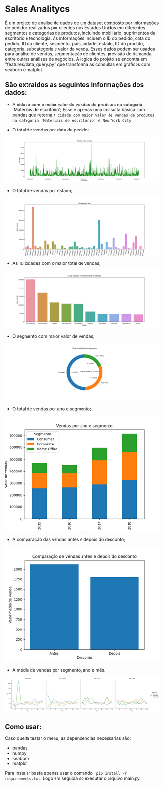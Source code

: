 # Sales Analitycs 
É um projeto de analise de dados de um dataset composto por informações de pedidos realizados por clientes nos Estados Unidos em diferentes segmentos e categorias de produtos, incluindo mobiliário, suprimentos de escritório e tecnologia. As informações incluem o ID do pedido, data do pedido, ID do cliente, segmento, país, cidade, estado, ID do produto, categoria, subcategoria e valor da venda. Esses dados podem ser usados para análise de vendas, segmentação de clientes, previsão de demanda, entre outras análises de negócios. 
A logica do projeto se encontra em "features/data_query.py" que transforma as consultas em graficos com seaborn e matplot.

## São extraidos as seguintes informações dos dados:

- A cidade com o maior valor de vendas de produtos na categoria 'Materiais de escritório';
Esse é apenas uma consulta básica com pandas que retorna ``A cidade com maior valor de vendas de produtos na categoria 'Materiais de escritório' é New York City``

- O total de vendas por data de pedido;

![data](./img/total_vendas_por_data.png)


- O total de vendas por estado;

![data](./img/total_vendas_por_estado.png)

- As 10 cidades com o maior total de vendas;

![data](./img/10_cidades_maior_vendas.png)

- O segmento com maior valor de vendas;

![data](./img/total_vendas_segmento.png)


- O total de vendas por ano e segmento;

![data](./img/total_vendas_ano_segmento.png)


- A comparação das vendas antes e depois do desconto;

![data](./img/vendas_descontos.png)


- A média de vendas por segmento, ano e mês.

![data](./img/media_vendas_segmento_ano_mes.png)

## Como usar:
Caso queita testar o menu, as dependencias necessarias são:

- pandas
- numpy
- seaborn
- matplot
 
Para instalar basta apenas usar o comando `` pip install -r requirements.txt``.
Logo em seguida so executar o arquivo main.py.

